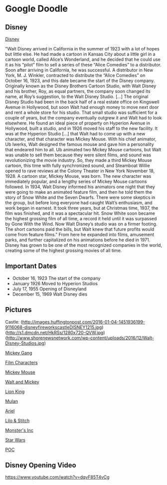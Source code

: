 # Google Doodle

## Disney

[Disney](https://d23.com/disney-history/)

"Walt Disney arrived in California in the summer of 1923 with a lot of hopes but little else. He had made a cartoon in Kansas City about a little girl in a cartoon world, called Alice’s Wonderland, and he decided that he could use it as his “pilot” film to sell a series of these “Alice Comedies” to a distributor. Soon after arriving in California, he was successful. A distributor in New York, M. J. Winkler, contracted to distribute the “Alice Comedies” on October 16, 1923, and this date became the start of the Disney company. Originally known as the Disney Brothers Cartoon Studio, with Walt Disney and his brother, Roy, as equal partners, the company soon changed its name, at Roy’s suggestion, to the Walt Disney Studio. [...]
The original Disney Studio had been in the back half of a real estate office on Kingswell Avenue in Hollywood, but soon Walt had enough money to move next door and rent a whole store for his studio. That small studio was sufficient for a couple of years, but the company eventually outgrew it and Walt had to look elsewhere. He found an ideal piece of property on Hyperion Avenue in Hollywood, built a studio, and in 1926 moved his staff to the new facility.
It was at the Hyperion Studio [...] that Walt had to come up with a new character, and that character was Mickey Mouse. With his chief animator, Ub Iwerks, Walt designed the famous mouse and gave him a personality that endeared him to all. Ub animated two Mickey Mouse cartoons, but Walt was unable to sell them because they were silent films, and sound was revolutionizing the movie industry. So, they made a third Mickey Mouse cartoon, this time with fully synchronized sound, and Steamboat Willie opened to rave reviews at the Colony Theater in New York November 18, 1928. A cartoon star, Mickey Mouse, was born. The new character was immediately popular, and a lengthy series of Mickey Mouse cartoons followed.
In 1934, Walt Disney informed his animators one night that they were going to make an animated feature film, and then he told them the story of Snow White and the Seven Dwarfs. There were some skeptics in the group, but before long everyone had caught Walt’s enthusiasm, and work began in earnest. It took three years, but at Christmas time, 1937, the film was finished, and it was a spectacular hit. Snow White soon became the highest grossing film of all time, a record it held until it was surpassed by Gone With the Wind. Now Walt Disney’s studio was on a firmer footing. The short cartoons paid the bills, but Walt knew that future profits would come from feature films."
From here he expanded into films, amusement parks, and further capitalized on his animations before he died in 1971. Disney has grown to be one of the most recognized companies in the world, creating some of the highest grossing movies of all time.

## Important Dates
* October 16, 1923 The start of the company
* January 1926 Moved to Hyperion Studios
* July 17, 1955 Opening of Disneyland
* December 15, 1969 Walt Disney dies

## Pictures
Castle:
(http://images.huffingtonpost.com/2016-01-04-1451936199-9116068-disneyfireworkscastleDISNEY1215.jpg)
(http://s1.dmcdn.net/HkRSs/1280x720-QVW.jpg)
(http://www.shorenewsnetwork.com/wp-content/uploads/2016/12/Walt-Disney-Studios.jpg)

[Mickey Gang](http://0.tqn.com/d/travelwithkids/1/S/g/w/2/DisneyWorld_MickeyGang_Castle.jpg)

[Film Characters](http://newswatchtv.com/wp-content/uploads/2016/07/disney.jpg)

[Mickey Mouse](http://sites.lafayette.edu/fams101-sp15/files/2015/03/yHtAWRPQUqK3uWHhdgX56j8NwcI.jpg)

[Walt and Mickey](https://secure.parksandresorts.wdpromedia.com/resize/mwImage/1/1280/720/100/wdpromedia.disney.go.com/media/disneyparks_v0100/1/media/special-offers/special-offers-dlr-generic-pep.jpg)

[Lion King](http://www.asset1.net/tv/pictures/movie/the-lion-king-1994/DI-The-Lion-King-3.jpg)

[Mulan](http://schmoesknow.com/wp-content/uploads/2017/02/mulan.png)

[Ariel](http://i.huffpost.com/gen/2062856/images/o-DISNEY-CHARACTERS-MOM-facebook.jpg)

[Lilo & Stitch](http://img.huffingtonpost.com/asset/2000_1000/57d860c51800002f0031453c.jpeg?cache=nnax3mfhot)

[Monster's Inc](http://ghk.h-cdn.co/assets/cm/15/11/54ff400dab44a-ghk-family-movies-monsters-inc-s2.jpg)

[Star Wars](http://www.cellphonesguide.net/images/forum/wallpapers/rey-and-bb-8-star-wars-7-wallpaper.jpg)

[POC](https://images8.alphacoders.com/673/673784.jpg)

## Disney Opening Video
https://www.youtube.com/watch?v=dqvF85T4vCg